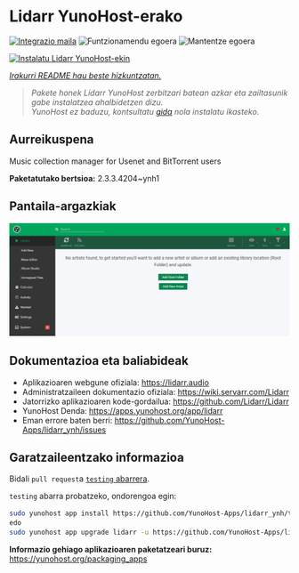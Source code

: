 <!--
Ohart ongi: README hau automatikoki sortu da <https://github.com/YunoHost/apps/tree/master/tools/readme_generator>ri esker
EZ editatu eskuz.
-->

# Lidarr YunoHost-erako

[![Integrazio maila](https://dash.yunohost.org/integration/lidarr.svg)](https://dash.yunohost.org/appci/app/lidarr) ![Funtzionamendu egoera](https://ci-apps.yunohost.org/ci/badges/lidarr.status.svg) ![Mantentze egoera](https://ci-apps.yunohost.org/ci/badges/lidarr.maintain.svg)

[![Instalatu Lidarr YunoHost-ekin](https://install-app.yunohost.org/install-with-yunohost.svg)](https://install-app.yunohost.org/?app=lidarr)

*[Irakurri README hau beste hizkuntzatan.](./ALL_README.md)*

> *Pakete honek Lidarr YunoHost zerbitzari batean azkar eta zailtasunik gabe instalatzea ahalbidetzen dizu.*  
> *YunoHost ez baduzu, kontsultatu [gida](https://yunohost.org/install) nola instalatu ikasteko.*

## Aurreikuspena

Music collection manager for Usenet and BitTorrent users

**Paketatutako bertsioa:** 2.3.3.4204~ynh1

## Pantaila-argazkiak

![Lidarr(r)en pantaila-argazkia](./doc/screenshots/screenshot.jpg)

## Dokumentazioa eta baliabideak

- Aplikazioaren webgune ofiziala: <https://lidarr.audio>
- Administratzaileen dokumentazio ofiziala: <https://wiki.servarr.com/Lidarr>
- Jatorrizko aplikazioaren kode-gordailua: <https://github.com/Lidarr/Lidarr>
- YunoHost Denda: <https://apps.yunohost.org/app/lidarr>
- Eman errore baten berri: <https://github.com/YunoHost-Apps/lidarr_ynh/issues>

## Garatzaileentzako informazioa

Bidali `pull request`a [`testing` abarrera](https://github.com/YunoHost-Apps/lidarr_ynh/tree/testing).

`testing` abarra probatzeko, ondorengoa egin:

```bash
sudo yunohost app install https://github.com/YunoHost-Apps/lidarr_ynh/tree/testing --debug
edo
sudo yunohost app upgrade lidarr -u https://github.com/YunoHost-Apps/lidarr_ynh/tree/testing --debug
```

**Informazio gehiago aplikazioaren paketatzeari buruz:** <https://yunohost.org/packaging_apps>
